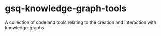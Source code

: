 # gsq-knowledge-graph-tools
A collection of code and tools relating to the creation and interaction with knowledge-graphs
